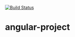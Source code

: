 [![Build Status](https://travis-ci.org/douglaslira/angular-project.svg?branch=master)](https://travis-ci.org/douglaslira/angular-project)

# angular-project